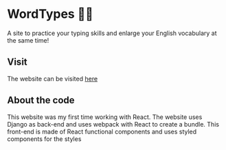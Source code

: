 # WordTypes :mag_right::bookmark_tabs:
A site to practice your typing skills and enlarge your English vocabulary at the same time!

## Visit

The website can be visited [here](https://wordtypes.herokuapp.com)

## About the code

This website was my first time working with React. The website uses Django as back-end and uses webpack with React to create a bundle. This front-end is made of React functional components and uses styled components for the styles

